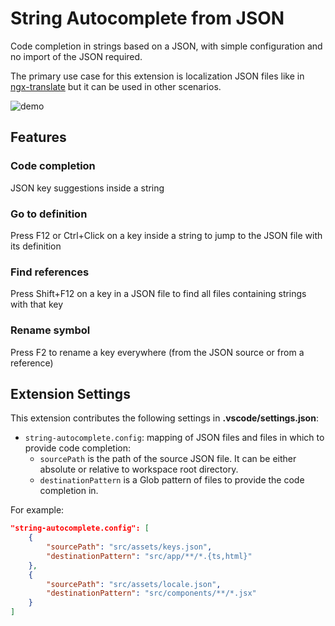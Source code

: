 # String Autocomplete from JSON

Code completion in strings based on a JSON, with simple configuration and no import of the JSON required.

The primary use case for this extension is localization JSON files like in [ngx-translate](http://www.ngx-translate.com/) but it can be used in other scenarios.

![demo](images/demo-small.gif)

## Features

### Code completion

JSON key suggestions inside a string

### Go to definition

Press F12 or Ctrl+Click on a key inside a string to jump to the JSON file with its definition

### Find references

Press Shift+F12 on a key in a JSON file to find all files containing strings with that key

### Rename symbol

Press F2 to rename a key everywhere (from the JSON source or from a reference)

## Extension Settings

This extension contributes the following settings in **.vscode/settings.json**:

* `string-autocomplete.config`: mapping of JSON files and files in which to provide code completion:
    * `sourcePath` is the path of the source JSON file. It can be either absolute or relative to workspace root directory.
    * `destinationPattern` is a Glob pattern of files to provide the code completion in.

For example:

```json
"string-autocomplete.config": [
    {
        "sourcePath": "src/assets/keys.json",
        "destinationPattern": "src/app/**/*.{ts,html}"
    },
    {
        "sourcePath": "src/assets/locale.json",
        "destinationPattern": "src/components/**/*.jsx"
    }
]
```
